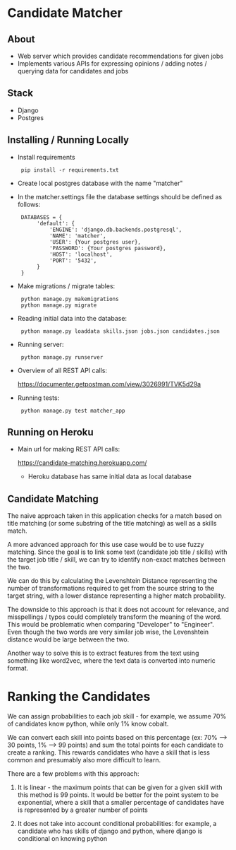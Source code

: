 # Candidate Matcher

## About 
* Web server which provides candidate recommendations for given jobs
* Implements various APIs for expressing opinions / adding notes / querying data for candidates and jobs

## Stack
* Django
* Postgres

## Installing / Running Locally
* Install requirements
 
       pip install -r requirements.txt
       
* Create local postgres database with the name "matcher"
   
* In the matcher.settings file the database settings should be defined as follows:
       
       DATABASES = {
            'default': {
                'ENGINE': 'django.db.backends.postgresql',
                'NAME': 'matcher',
                'USER': {Your postgres user},
                'PASSWORD': {Your postgres password},
                'HOST': 'localhost',
                'PORT': '5432',
            }
       }
    

* Make migrations / migrate tables:
       
       python manage.py makemigrations
       python manage.py migrate

* Reading initial data into the database:
        
       python manage.py loaddata skills.json jobs.json candidates.json

* Running server:
       
       python manage.py runserver
        
* Overview of all REST API calls: 
    
    https://documenter.getpostman.com/view/3026991/TVK5d29a

* Running tests:
        
       python manage.py test matcher_app
       
## Running on Heroku
* Main url for making REST API calls: 
    
   https://candidate-matching.herokuapp.com/
        
   - Heroku database has same initial data as local database


## Candidate Matching 

The naive approach taken in this application checks for a match based on title matching (or some substring
of the title matching) as well as a skills match.

A more advanced approach for this use case would be to use fuzzy matching. Since the goal is to link some text
(candidate job title / skills) with the target job title / skill, we can try to identify non-exact matches
between the two.

We can do this by calculating the Levenshtein Distance representing the number of transformations required to get
from the source string to the target string, with a lower distance representing a higher match probability.

The downside to this approach is that it does not account for relevance, and misspellings / typos could completely
transform the meaning of the word. This would be problematic when comparing "Developer" to "Engineer".
Even though the two words are very similar job wise, the Levenshtein distance would be large between the two.

Another way to solve this is to extract features from the text using something like word2vec, where
the text data is converted into numeric format.

# Ranking the Candidates
We can assign probabilities to each job skill - for example, we assume 70% of 
candidates know python, while only 1% know cobalt. 
    
We can convert each skill into points based on this percentage (ex: 70% --> 30 points, 1% --> 99 points) and 
sum the total points for each candidate to create a ranking. This rewards candidates who 
have a skill that is less common and presumably also more difficult to learn. 

There are a few problems with this approach:
1. It is linear - the maximum points that can be given for a given skill with this method
is 99 points. It would be better for the point system to be exponential, where a skill 
that a smaller percentage of candidates have is represented by a greater number of points

2. It does not take into account conditional probabilities: for example, a candidate 
who has skills of django and python, where django is conditional on knowing python